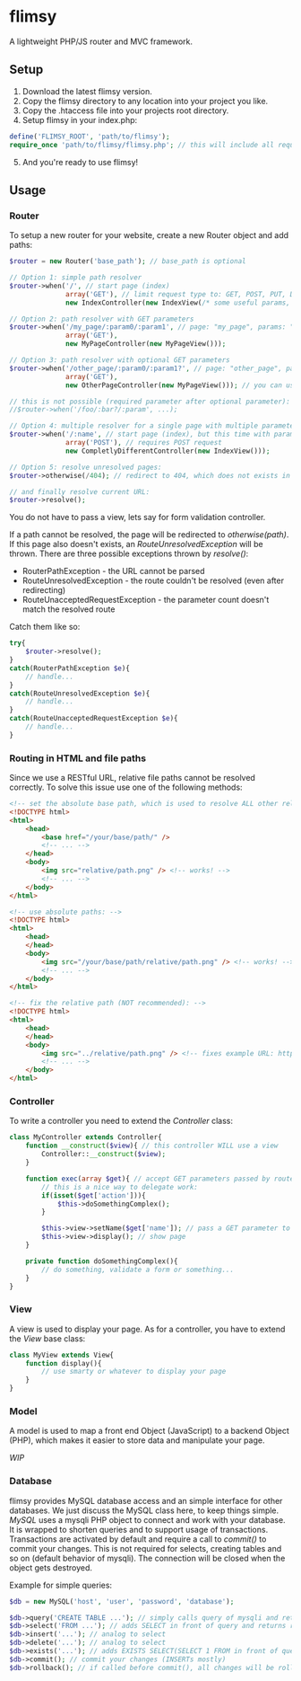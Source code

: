 # flimsy

A lightweight PHP/JS router and MVC framework.

## Setup

1. Download the latest flimsy version.
2. Copy the flimsy directory to any location into your project you like.
3. Copy the .htaccess file into your projects root directory.
4. Setup flimsy in your index.php:

```PHP
define('FLIMSY_ROOT', 'path/to/flimsy');
require_once 'path/to/flimsy/flimsy.php'; // this will include all required classes
```

5. And you're ready to use flimsy!

## Usage

### Router

To setup a new router for your website, create a new Router object and add paths:

```PHP
$router = new Router('base_path'); // base_path is optional

// Option 1: simple path resolver
$router->when('/', // start page (index)
			  array('GET'), // limit request type to: GET, POST, PUT, DELETE
			  new IndexController(new IndexView(/* some useful params, e.g. db connection or smarty */)));

// Option 2: path resolver with GET parameters
$router->when('/my_page/:param0/:param1', // page: "my_page", params: "param0", "param1" (as much as you need)
			  array('GET'),
			  new MyPageController(new MyPageView()));

// Option 3: path resolver with optional GET parameters
$router->when('/other_page/:param0/:param1?', // page: "other_page", params: "param0", "param1" (last parameter is optional)
			  array('GET'),
			  new OtherPageController(new MyPageView())); // you can use the same view for multiple controllers of course

// this is not possible (required parameter after optional parameter):
//$router->when('/foo/:bar?/:param', ...);

// Option 4: multiple resolver for a single page with multiple parameters
$router->when('/:name', // start page (index), but this time with parameter
			  array('POST'), // requires POST request
			  new CompletlyDifferentController(new IndexView()));

// Option 5: resolve unresolved pages:
$router->otherwise(/404); // redirect to 404, which does not exists in this example, see exception

// and finally resolve current URL:
$router->resolve();
```

You do not have to pass a view, lets say for form validation controller.

If a path cannot be resolved, the page will be redirected to *otherwise(path)*. If this page also doesn't exists, an *RouteUnresolvedException* will be thrown. There are three possible exceptions thrown by *resolve()*:

* RouterPathException - the URL cannot be parsed
* RouteUnresolvedException - the route couldn't be resolved (even after redirecting)
* RouteUnacceptedRequestException - the parameter count doesn't match the resolved route

Catch them like so:

```PHP
try{
	$router->resolve();
}
catch(RouterPathException $e){
	// handle...
}
catch(RouteUnresolvedException $e){
	// handle...
}
catch(RouteUnacceptedRequestException $e){
	// handle...
}
```

### Routing in HTML and file paths

Since we use a RESTful URL, relative file paths cannot be resolved correctly. To solve this issue use one of the following methods:

```HTML
<!-- set the absolute base path, which is used to resolve ALL other relative paths (best solution in my opinion): -->
<!DOCTYPE html>
<html>
	<head>
		<base href="/your/base/path/" />
		<!-- ... -->
	</head>
	<body>
		<img src="relative/path.png" /> <!-- works! -->
		<!-- ... -->
	</body>
</html>

<!-- use absolute paths: -->
<!DOCTYPE html>
<html>
	<head>
	</head>
	<body>
		<img src="/your/base/path/relative/path.png" /> <!-- works! -->
		<!-- ... -->
	</body>
</html>

<!-- fix the relative path (NOT recommended): -->
<!DOCTYPE html>
<html>
	<head>
	</head>
	<body>
		<img src="../relative/path.png" /> <!-- fixes example URL: http://yourpage.com/home/:yourname -->
		<!-- ... -->
	</body>
</html>
```

### Controller

To write a controller you need to extend the *Controller* class:

```PHP
class MyController extends Controller{
	function __construct($view){ // this controller WILL use a view
		Controller::__construct($view);
	}

	function exec(array $get){ // accept GET parameters passed by router
		// this is a nice way to delegate work:
		if(isset($get['action'])){
			$this->doSomethingComplex();
		}

		$this->view->setName($get['name']); // pass a GET parameter to view
		$this->view->display(); // show page
	}

	private function doSomethingComplex(){
		// do something, validate a form or something...
	}
}
```

### View

A view is used to display your page. As for a controller, you have to extend the *View* base class:

```PHP
class MyView extends View{
	function display(){
		// use smarty or whatever to display your page
	}
}
```

### Model

A model is used to map a front end Object (JavaScript) to a backend Object (PHP), which makes it easier to store data and manipulate your page.

*WIP*

### Database

flimsy provides MySQL database access and an simple interface for other databases. We just discuss the MySQL class here, to keep things simple.
*MySQL* uses a mysqli PHP object to connect and work with your database. It is wrapped to shorten queries and to support usage of transactions. Transactions are activated by default and require a call to *commit()* to commit your changes. This is not required for selects, creating tables and so on (default behavior of mysqli). The connection will be closed when the object gets destroyed.

Example for simple queries:

```PHP
$db = new MySQL('host', 'user', 'password', 'database');

$db->query('CREATE TABLE ...'); // simply calls query of mysqli and returns result (mixed)
$db->select('FROM ...'); // adds SELECT in front of query and returns results AS AN ARRAY OF OBJECTS, which covers most (if not all) uses of an SELECT
$db->insert('...'); // analog to select
$db->delete('...'); // analog to select
$db->exists('...'); // adds EXISTS SELECT(SELECT 1 FROM in front of query, you need to provide the table and WHERE, the result will be true/false
$db->commit(); // commit your changes (INSERTs mostly)
$db->rollback(); // if called before commit(), all changes will be rolled back
```
